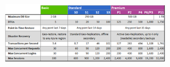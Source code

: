 ![Niveaux de service et niveaux de performances](./media/sql-database-service-tiers-table/sql-database-service-tiers-table.png)

<!---HONumber=Nov15_HO1-->
